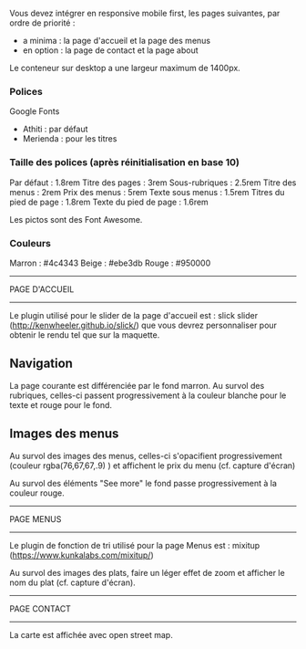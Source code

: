 Vous devez intégrer en responsive mobile first, les pages suivantes, par ordre de priorité :
- a minima : la page d'accueil et la page des menus
- en option : la page de contact et la page about

Le conteneur sur desktop a une largeur maximum de 1400px.

### Polices

Google Fonts
- Athiti : par défaut
- Merienda : pour les titres

### Taille des polices (après réinitialisation en base 10)

Par défaut : 1.8rem
Titre des pages : 3rem
Sous-rubriques : 2.5rem
Titre des menus : 2rem
Prix des menus : 5rem
Texte sous menus : 1.5rem
Titres du pied de page : 1.8rem
Texte du pied de page : 1.6rem

Les pictos sont des Font Awesome.

### Couleurs

Marron : #4c4343
Beige : #ebe3db
Rouge : #950000

****************
 PAGE D'ACCUEIL
****************

Le plugin utilisé pour le slider de la page d'accueil est : slick slider (http://kenwheeler.github.io/slick/) que vous devrez personnaliser pour obtenir le rendu tel que sur la maquette.

Navigation
-----------
La page courante est différenciée par le fond marron.
Au survol des rubriques, celles-ci passent progressivement à la couleur blanche pour le texte et rouge pour le fond.

Images des menus
----------------
Au survol des images des menus, celles-ci s'opacifient progressivement (couleur rgba(76,67,67,.9) ) et affichent le prix du menu (cf. capture d'écran)

Au survol des éléments "See more" le fond passe progressivement à la couleur rouge.

************
 PAGE MENUS
************

Le plugin de fonction de tri utilisé pour la page Menus est : mixitup (https://www.kunkalabs.com/mixitup/)

Au survol des images des plats, faire un léger effet de zoom et afficher le nom du plat (cf. capture d'écran).

**************
 PAGE CONTACT
**************

La carte est affichée avec open street map.

